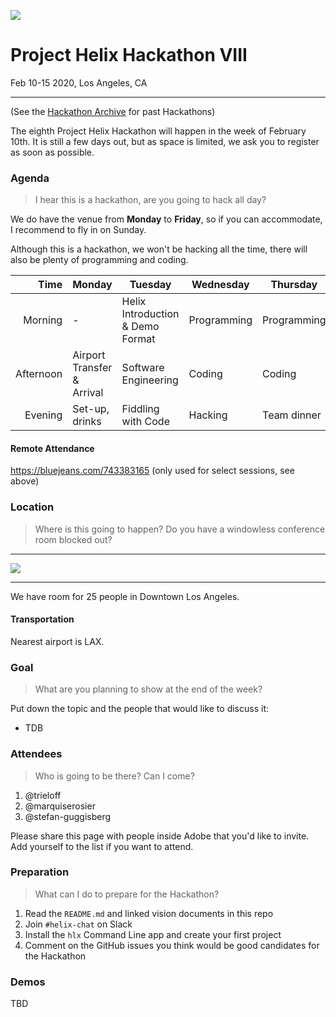 ![](https://img.peerspace.com/image/upload/c_crop,g_custom/g_auto,c_fill,q_auto,f_auto,fl_progressive:steep,dpr_2,w_1024,h_450/oz7xjghfjbq365i14fpe)

# Project Helix Hackathon VIII
Feb 10-15 2020, Los Angeles, CA

---

(See the [Hackathon Archive](./README.md) for past Hackathons)

The eighth Project Helix Hackathon will happen in the week of February 10th. It is still a few days out, but as space is limited, we ask you to register as soon as possible.

### Agenda

> I hear this is a hackathon, are you going to hack all day?

We do have the venue from **Monday** to **Friday**, so if you can accommodate, I recommend to fly in on Sunday.

Although this is a hackathon, we won't be hacking all the time, there will also be plenty of programming and coding.

| Time      | Monday                     | Tuesday                          | Wednesday   | Thursday    | Friday                   |
| --------: | -------------------------- | -------------------------------- | ----------- | ----------- | ------------------------ |
|   Morning | -                          | Helix Introduction & Demo Format | Programming | Programming | Demos                    |
| Afternoon | Airport Transfer & Arrival | Software Engineering             | Coding      | Coding      | Team lunch and departure |
|   Evening | Set-up, drinks             | Fiddling with Code               | Hacking     | Team dinner | -                        |

#### Remote Attendance

https://bluejeans.com/743383165 (only used for select sessions, see above)

### Location

> Where is this going to happen? Do you have a windowless conference room blocked out?

---

[![](https://img.peerspace.com/image/upload/c_crop,g_custom/w_1200,c_limit/g_auto,c_fill,f_auto,q_auto,dpr_2.0/l_pswm_gqnx1g,g_north_west,x_5,y_5,w_60,o_50/wmoswbcusyuab3z9toan)](https://www.peerspace.com/pages/listings/5c97ad94433110000fa919f7)

---


We have room for 25 people in Downtown Los Angeles.


#### Transportation

Nearest airport is LAX.

### Goal

> What are you planning to show at the end of the week?

Put down the topic and the people that would like to discuss it:

* TDB

### Attendees

> Who is going to be there? Can I come?

1. @trieloff
2. @marquiserosier
3. @stefan-guggisberg


Please share this page with people inside Adobe that you'd like to invite. Add yourself to the list if you want to attend.

### Preparation

> What can I do to prepare for the Hackathon?

1. Read the `README.md` and linked vision documents in this repo
2. Join `#helix-chat` on Slack
3. Install the `hlx` Command Line app and create your first project
4. Comment on the GitHub issues you think would be good candidates for the Hackathon

### Demos

TBD
